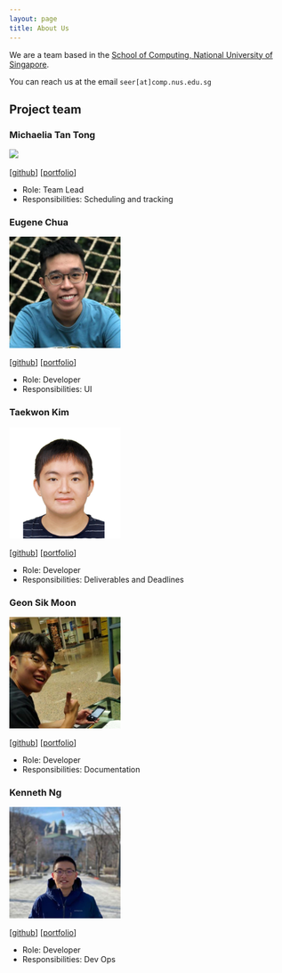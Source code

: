 ```yaml
---
layout: page
title: About Us
---
```


We are a team based in the [School of Computing, National University of Singapore](http://www.comp.nus.edu.sg).

You can reach us at the email `seer[at]comp.nus.edu.sg`

## Project team

### Michaelia Tan Tong

<img src="images/Michaeliaaa.png.png" width="200px">

[[github](https://github.com/michaeliaaa)]
[[portfolio](team/Michaeliaaa.md)]

* Role: Team Lead
* Responsibilities: Scheduling and tracking

### Eugene Chua

<img src="images/eugene3231.png" width="200px">

[[github](https://github.com/eugene3231)]
[[portfolio](team/eugene3231.png.md)]

* Role: Developer
* Responsibilities: UI

### Taekwon Kim

<img src="images/ktaekwon000.png" width="200px">

[[github](https://github.com/ktaekwon000)]
[[portfolio](team/ktaekwon000.md)]

* Role: Developer
* Responsibilities: Deliverables and Deadlines

### Geon Sik Moon

<img src="images/gsmoon97.png" width="200px">

[[github](https://github.com/gsmoon97)]
[[portfolio](team/gsmoon97.md)]

* Role: Developer
* Responsibilities: Documentation

### Kenneth Ng

<img src="images/afroneth.png" width="200px">

[[github](https://github.com/afroneth)]
[[portfolio](team/afroneth.md)]

* Role: Developer
* Responsibilities: Dev Ops
